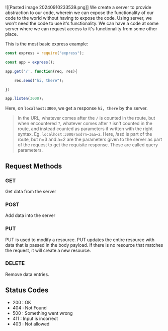 ![[Pasted image 20240910233539.png]]
We create a server to provide abstraction to our code, wherein we can expose the functionality of our code to the world without having to expose the code. 
Using server, we won't need the code to use it's functionality. We can have a code at some server where we can request access to it's functionality from some other place. 

This is the most basic express example:
```js
const express = require("express");

const app = express();

app.get('/', function(req, res){

    res.send("hi, there");

})

app.listen(3000);
```

Here, on `localhost:3000`, we get a response `hi, there` by the server. 

> In the URL, whatever comes after the `/` is counted in the route, but when encountered `?`, whatever comes after `?` isn't counted in the route, and instead counted as parameters if written with the right syntax. Eg. `localhost:3000/asd?n=3&a=2`. Here, /asd is part of the route, but n=3 and a=2 are the parameters given to the server as part of the request to get the requisite response. These are called query parameters.

## Request Methods
### GET
Get data from the server
### POST
Add data into the server
### PUT
PUT is used to modify a resource. PUT updates the entire resource with data that is passed in the body payload. If there is no resource that matches the request, it will create a new resource.
### DELETE
Remove data entries. 

## Status Codes
- 200 : OK
- 404 : Not Found
- 500 : Something went wrong
- 411 : Input is incorrect 
- 403 : Not allowed

